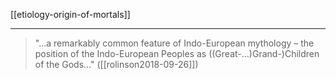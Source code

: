 [[etiology-origin-of-mortals]]
***
> "...a remarkably common feature of Indo-European mythology – the position of the Indo-European Peoples as ((Great-…)Grand-)Children of the Gods..." ([[rolinson2018-09-26]])